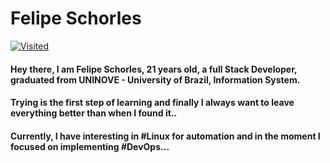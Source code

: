 # Felipe Schorles 
[![Visited](http://hits.dwyl.com/felipe199903/https://githubcom/felipe199903/READMEmd.svg)](http://hits.dwyl.com/felipe199903/https://githubcom/felipe199903/Felipe-Schorles/READMEmd)

#### Hey there, I am Felipe Schorles, 21 years old, a full Stack Developer, graduated from UNINOVE - University of Brazil, Information System. 

#### Trying is the first step of learning and finally I always want to leave everything better than when I found it.. 

#### Currently, I have interesting in #Linux for automation and in the moment I focused on implementing #DevOps... 
